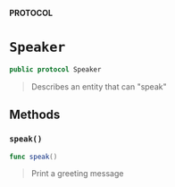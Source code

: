 **PROTOCOL**

# `Speaker`

```swift
public protocol Speaker
```

> Describes an entity that can "speak"

## Methods
### `speak()`

```swift
func speak()
```

> Print a greeting message
